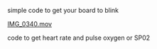 simple code to get your board to blink

[IMG_0340.mov](https://github.com/user-attachments/assets/e0e87098-e684-4d2a-b19b-89a7041ba5ad
)

code to get heart rate and pulse oxygen or SP02
